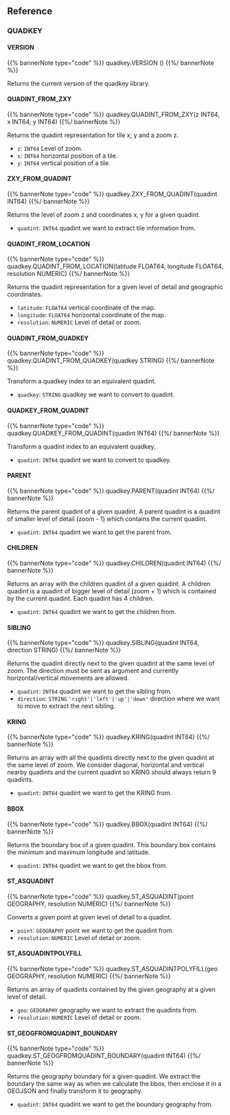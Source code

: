 ## Reference

### QUADKEY

#### VERSION

{{% bannerNote type="code" %}}
quadkey.VERSION ()
{{%/ bannerNote %}}

Returns the current version of the quadkey library.

#### QUADINT_FROM_ZXY

{{% bannerNote type="code" %}}
quadkey.QUADINT_FROM_ZXY(z INT64, x INT64, y INT64)
{{%/ bannerNote %}}

Returns the quadint representation for tile x, y and a zoom z.

* `z`: `INT64` Level of zoom.
* `x`: `INT64` horizontal position of a tile.
* `y`: `INT64` vertical position of a tile.

#### ZXY_FROM_QUADINT

{{% bannerNote type="code" %}}
quadkey.ZXY_FROM_QUADINT(quadint INT64)
{{%/ bannerNote %}}

Returns the level of zoom z and coordinates x, y for a given quadint.

* `quadint`: `INT64` quadint we want to extract tile information from.

#### QUADINT_FROM_LOCATION

{{% bannerNote type="code" %}}
quadkey.QUADINT_FROM_LOCATION(latitude FLOAT64, longitude FLOAT64, resolution NUMERIC)
{{%/ bannerNote %}}

Returns the quadint representation for a given level of detail and geographic coordinates.

* `latitude`: `FLOAT64` vertical coordinate of the map.
* `longitude`: `FLOAT64` horizontal coordinate of the map.
* `resolution`: `NUMERIC` Level of detail or zoom.

#### QUADINT_FROM_QUADKEY

{{% bannerNote type="code" %}}
quadkey.QUADINT_FROM_QUADKEY(quadkey STRING)
{{%/ bannerNote %}}

Transform a quadkey index to an equivalent quadint.

* `quadkey`: `STRING` quadkey we want to convert to quadint.

#### QUADKEY_FROM_QUADINT

{{% bannerNote type="code" %}}
quadkey.QUADKEY_FROM_QUADINT(quadint INT64)
{{%/ bannerNote %}}

Transform a quadint index to an equivalent quadkey.

* `quadint`: `INT64` quadint we want to convert to quadkey.

#### PARENT

{{% bannerNote type="code" %}}
quadkey.PARENT(quadint INT64)
{{%/ bannerNote %}}

Returns the parent quadint of a given quadint. A parent quadint is a quadint of smaller level of detail (zoom - 1) which contains the current quadint.

* `quadint`: `INT64` quadint we want to get the parent from.

#### CHILDREN

{{% bannerNote type="code" %}}
quadkey.CHILDREN(quadint INT64)
{{%/ bannerNote %}}

Returns an array with the children quadint of a given quadint. A children quadint is a quadint of bigger level of detail (zoom + 1) which is contained by the current quadint. Each quadint has 4 children.

* `quadint`: `INT64` quadint we want to get the children from.

#### SIBLING

{{% bannerNote type="code" %}}
quadkey.SIBLING(quadint INT64, direction STRING)
{{%/ bannerNote %}}

Returns the quadint directly next to the given quadint at the same level of zoom. The direction must be sent as argument and currently horizontal/vertical movements are allowed.

* `quadint`: `INT64` quadint we want to get the sibling from.
* `direction`: `STRING` <code>'right'|'left'|'up'|'down'</code> direction where we want to move to extract the next sibling. 

#### KRING

{{% bannerNote type="code" %}}
quadkey.KRING(quadint INT64)
{{%/ bannerNote %}}

Returns an array with all the quadints directly next to the given quadint at the same level of zoom. We consider diagonal, horizontal and vertical nearby quadints and the current quadint so KRING should always return 9 quadints.

* `quadint`: `INT64` quadint we want to get the KRING from.

#### BBOX

{{% bannerNote type="code" %}}
quadkey.BBOX(quadint INT64)
{{%/ bannerNote %}}

Returns the boundary box of a given quadint. This boundary box contains the minimum and maximum longitude and latitude.

* `quadint`: `INT64` quadint we want to get the bbox from.

#### ST_ASQUADINT

{{% bannerNote type="code" %}}
quadkey.ST_ASQUADINT(point GEOGRAPHY, resolution NUMERIC) 
{{%/ bannerNote %}}

Converts a given point at given level of detail to a quadint.

* `point`: `GEOGRAPHY` point we want to get the quadint from.
* `resolution`: `NUMERIC` Level of detail or zoom.

#### ST_ASQUADINTPOLYFILL

{{% bannerNote type="code" %}}
quadkey.ST_ASQUADINTPOLYFILL(geo GEOGRAPHY, resolution NUMERIC)
{{%/ bannerNote %}}

Returns an array of quadints contained by the given geography at a given level of detail.

* `geo`: `GEOGRAPHY` geography we want to extract the quadints from.
* `resolution`: `NUMERIC` Level of detail or zoom.

#### ST_GEOGFROMQUADINT_BOUNDARY

{{% bannerNote type="code" %}}
quadkey.ST_GEOGFROMQUADINT_BOUNDARY(quadint INT64) 
{{%/ bannerNote %}}

Returns the geography boundary for a given quadint. We extract the boundary the same way as when we calculate the bbox, then enclose it in a GEOJSON and finally transform it to geography.

* `quadint`: `INT64` quadint we want to get the boundary geography from.